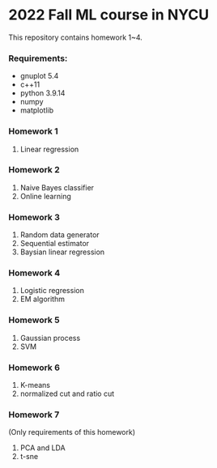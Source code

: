# 2022 Fall ML course in NYCU

This repository contains homework 1~4.

### Requirements:

- gnuplot 5.4
- c++11
- python 3.9.14
- numpy
- matplotlib

### Homework 1

1. Linear regression

### Homework 2

1. Naive Bayes classifier
2. Online learning

### Homework 3

1. Random data generator
2. Sequential estimator
3. Baysian linear regression

### Homework 4

1. Logistic regression
2. EM algorithm

### Homework 5

1. Gaussian process
2. SVM

### Homework 6

1. K-means
2. normalized cut and ratio cut

### Homework 7 

(Only requirements of this homework)

1. PCA and LDA
2. t-sne

